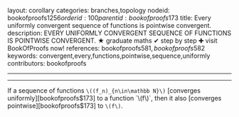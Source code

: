 layout: corollary
categories: branches,topology
nodeid: bookofproofs$1256
orderid: 100
parentid: bookofproofs$173
title: Every uniformly convergent sequence of functions is pointwise convergent.
description: EVERY UNIFORMLY CONVERGENT SEQUENCE OF FUNCTIONS IS POINTWISE CONVERGENT. &#9733; graduate maths &#10004; step by step &#10010; visit BookOfProofs now!
references: bookofproofs$581,bookofproofs$582
keywords: convergent,every,functions,pointwise,sequence,uniformly
contributors: bookofproofs

---


---

If a sequence of functions `\((f_n)_{n\in\mathbb N}\)` [converges uniformly][bookofproofs$173] to a function `\(f\)`, then it also [converges pointwise][bookofproofs$173] to `\(f\)`.
